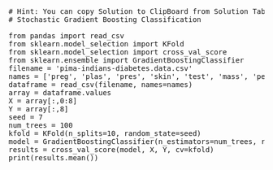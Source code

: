 <pre class="file" data-target="clipboard">
# Hint: You can copy Solution to ClipBoard from Solution Tab in Step 3
# Stochastic Gradient Boosting Classification

from pandas import read_csv
from sklearn.model_selection import KFold
from sklearn.model_selection import cross_val_score
from sklearn.ensemble import GradientBoostingClassifier
filename = 'pima-indians-diabetes.data.csv'
names = ['preg', 'plas', 'pres', 'skin', 'test', 'mass', 'pedi', 'age', 'class']
dataframe = read_csv(filename, names=names)
array = dataframe.values
X = array[:,0:8]
Y = array[:,8]
seed = 7
num_trees = 100
kfold = KFold(n_splits=10, random_state=seed)
model = GradientBoostingClassifier(n_estimators=num_trees, random_state=seed)
results = cross_val_score(model, X, Y, cv=kfold)
print(results.mean())

</pre>

